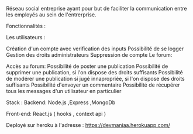 Réseau social entreprise ayant pour but de faciliter la communication entre les employés au sein de l'entrerprise.

Fonctionnalités :

Les utilisateurs :

Création d'un compte avec verification des inputs
Possibilité de se logger
Gestion des droits administrateurs
Suppression de compte
Le forum:

Accès au forum:
Possibilité de poster une publication
Possibilité de supprimer une publication, si l'on dispose des droits suffisants
Possibilité de modérer une publication si jugé innapropriée, si l'on dispose des droits suffisants
Possibilité d'envoyer un commentaire
Possibilité de récupérer tous les messages d'un utilisateur en particulier

Stack :
Backend: Node.js ,Express ,MongoDb

Front-end: React.js ( hooks , context api )

Deployé sur heroku à l'adresse :
https://devmaniaa.herokuapp.com/